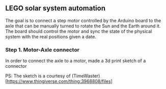 ## LEGO solar system automation

The goal is to connect a step motor controlled by the Arduino board to the axle that can be manually turned to rotate the Sun and the Earth around it. The board should control the motor and sync the state of the physical system with the real positions given a date.

### Step 1. Motor-Axle connector
In order to connect the axle to a motor, made a 3d print sketch of a connector

PS: The sketch is a courtesy of (TimeWaster)[https://www.thingiverse.com/thing:3968808/files]